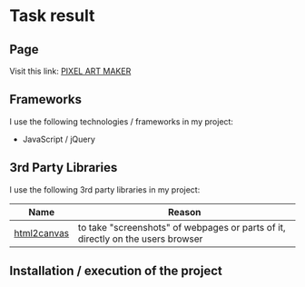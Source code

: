 # Task result

## Page
 
Visit this link: [PIXEL ART MAKER](https://AdelinaLipsa.github.io/pixel_art_maker/index.html) 

## Frameworks

I use the following technologies / frameworks in my project:

- JavaScript / jQuery


## 3rd Party Libraries

I use the following 3rd party libraries in my project: 

Name | Reason
--- | ---
[html2canvas](https://github.com/niklasvh/html2canvas) | to take "screenshots" of webpages or parts of it, directly on the users browser

## Installation / execution of the project

 
